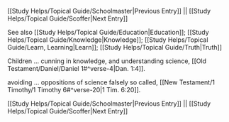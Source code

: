 [[Study Helps/Topical Guide/Schoolmaster|Previous Entry]]  ||  [[Study Helps/Topical Guide/Scoffer|Next Entry]]

 See also [[Study Helps/Topical Guide/Education|Education]]; [[Study Helps/Topical Guide/Knowledge|Knowledge]]; [[Study Helps/Topical Guide/Learn, Learning|Learn]]; [[Study Helps/Topical Guide/Truth|Truth]]

 Children ... cunning in knowledge, and understanding science, [[Old Testament/Daniel/Daniel 1#^verse-4|Dan. 1:4]].

 avoiding ... oppositions of science falsely so called, [[New Testament/1 Timothy/1 Timothy 6#^verse-20|1 Tim. 6:20]].

[[Study Helps/Topical Guide/Schoolmaster|Previous Entry]]  ||  [[Study Helps/Topical Guide/Scoffer|Next Entry]]